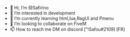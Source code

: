 - 👋 Hi, I’m @Safirino
- 👀 I’m interested in development
- 🌱 I’m currently learning html,lua,RagUI and Pmenu
- 💞️ I’m looking to collaborate on FiveM
- 📫 How to reach me DM on discord ["!Safou#2109] [FR]


